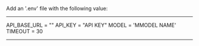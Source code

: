 Add an '.env' file with the following value:
*************************************
API_BASE_URL = "<API BASE URL>"
API_KEY = "API KEY"
MODEL = 'MMODEL NAME'
TIMEOUT = 30
*************************************
